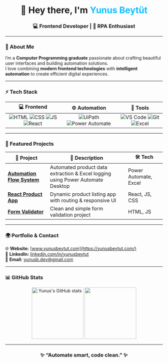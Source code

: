 <h1 align="center">👋 Hey there, I'm <span style="color:#00bfff;">Yunus Beytüt</span></h1>
<h3 align="center">💻 Frontend Developer | 🤖 RPA Enthusiast</h3>

---

### 🧭 About Me  

I’m a **Computer Programming graduate** passionate about crafting beautiful user interfaces and building automation solutions.  
I love combining **modern frontend technologies** with **intelligent automation** to create efficient digital experiences.  

---

### ⚡ Tech Stack  

| 💻 Frontend | ⚙️ Automation | 🧰 Tools |
|:------------:|:-------------:|:----------:|
| ![HTML](https://img.shields.io/badge/-HTML5-E34F26?logo=html5&logoColor=white) ![CSS](https://img.shields.io/badge/-CSS3-1572B6?logo=css3&logoColor=white) ![JS](https://img.shields.io/badge/-JavaScript-F7DF1E?logo=javascript&logoColor=black) ![React](https://img.shields.io/badge/-React-61DAFB?logo=react&logoColor=black) | ![UiPath](https://img.shields.io/badge/-UiPath-0078D7?logo=uipath&logoColor=white) ![Power Automate](https://img.shields.io/badge/-Power%20Automate-0066FF?logo=powerautomate&logoColor=white) | ![VS Code](https://img.shields.io/badge/-VS%20Code-007ACC?logo=visualstudiocode&logoColor=white) ![Git](https://img.shields.io/badge/-Git-F05032?logo=git&logoColor=white) ![Excel](https://img.shields.io/badge/-Excel-217346?logo=microsoftexcel&logoColor=white) |

---

### 🚀 Featured Projects  

| 🔹 Project | 💬 Description | 🛠️ Tech |
|-------------|----------------|----------|
| [**Automation Flow System**](#) | Automated product data extraction & Excel logging using Power Automate Desktop | Power Automate, Excel |
| [**React Product App**](#) | Dynamic product listing app with routing & responsive UI | React, JS, CSS |
| [**Form Validator**](#) | Clean and simple form validation project | HTML, JS |

---

### 🌍 Portfolio & Contact  

🌐 **Website:** [www.yunusbeytut.com](https://yunusbeytut.com/)  
💼 **LinkedIn:** [linkedin.com/in/yunusbeytut](https://www.linkedin.com/in/yunusbeytut/)  
📧 **Email:** yunusb.dev@gmail.com 

---

### 📊 GitHub Stats  

<p align="center">
  <img src="https://github-readme-stats.vercel.app/api?username=yourusername&show_icons=true&theme=tokyonight" alt="Yunus's GitHub stats" height="165"/>
  <img src="https://github-readme-stats.vercel.app/api/top-langs/?username=yourusername&layout=compact&theme=tokyonight" height="165"/>
</p>

---

<h3 align="center">✨ “Automate smart, code clean.” ✨</h3>
